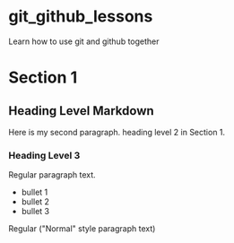 # git_github_lessons
Learn how to use git and github together

# Section 1
## Heading Level Markdown
Here is my second paragraph.  heading level 2 in Section 1.

### Heading Level 3
Regular paragraph text. 

- bullet 1
- bullet 2
- bullet 3

Regular ("Normal" style paragraph text)
